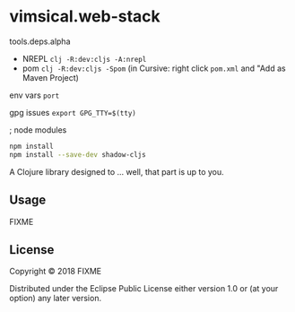 # vimsical.web-stack

tools.deps.alpha
- NREPL `clj -R:dev:cljs -A:nrepl`
- pom `clj -R:dev:cljs -Spom` (in Cursive: right click `pom.xml` and "Add as Maven Project)

env vars
`port`

gpg issues
`export GPG_TTY=$(tty)`


; node modules
```bash
npm install
npm install --save-dev shadow-cljs
```
A Clojure library designed to ... well, that part is up to you.

## Usage

FIXME

## License

Copyright © 2018 FIXME

Distributed under the Eclipse Public License either version 1.0 or (at
your option) any later version.
